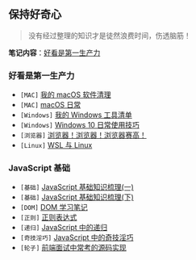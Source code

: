 ## 保持好奇心

> 没有经过整理的知识才是徒然浪费时间，伤透脑筋！

**笔记内容**：[好看是第一生产力](##好看是第一生产力)

### 好看是第一生产力

- `[MAC]` [我的 macOS 软件清理]()
- `[MAC]` [macOS 日常]()
- `[Windows]` [我的 Windows 工具清单]()
- `[Windows]` [Windows 10 日常使用技巧]()
- `[浏览器]` [浏览器！浏览器！浏览器赛高！]()
- `[Linux]` [WSL 与 Linux]()

### JavaScript 基础

- `[基础]` [JavaScript 基础知识梳理(一)](Notes/Javascript_base_1.md)
- `[基础]` [JavaScript 基础知识梳理(下)](Notes/Javascript_learn_2.md)
- `[DOM]` [DOM 学习笔记](Notes/Dom_learn.md)
- `[正则]` [正则表达式](Notes/Regex_learn.md)
- `[递归]` [JavaScript 中的递归](Notes/Recursive_learn.md)
- `[奇技淫巧]` [JavaScript 中的奇技淫巧](Notes/Js_fun_skills.md)
- `[轮子]` [前端面试中常考的源码实现](https://xxoo521.com/2019-03-18-interview-js-code/)
